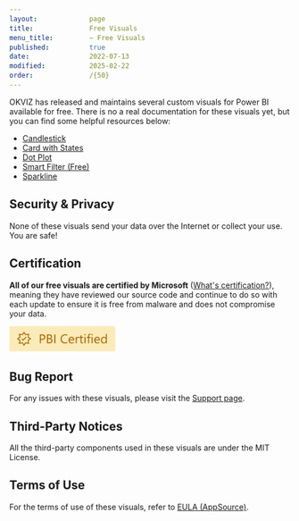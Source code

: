 ```yaml
---
layout:             page
title:              Free Visuals
menu_title:         – Free Visuals
published:          true
date:               2022-07-13
modified:           2025-02-22
order:              /{50}
---
```


OKVIZ has released and maintains several custom visuals for Power BI available for free. There is no a real documentation for these visuals yet, but you can find some helpful resources below:

- [Candlestick](https://okviz.com/candlestick/)
- [Card with States](https://okviz.com/card-with-states/)
- [Dot Plot](https://okviz.com/dot-plot/)
- [Smart Filter (Free)](https://okviz.com/smart-filter/)
- [Sparkline](https://okviz.com/sparkline/)

## Security & Privacy

None of these visuals send your data over the Internet or collect your use. You are safe!

## Certification

**All of our free visuals are certified by Microsoft** ([What's certification?](../get-started/certification.md)), meaning they have reviewed our source code and continue to do so with each update to ensure it is free from malware and does not compromise your data.

<img src="../get-started/images/certified.svg" width="190">


## Bug Report

For any issues with these visuals, please visit the [Support page](../issues/support.md).

## Third-Party Notices

All the third-party components used in these visuals are under the MIT License.

## Terms of Use

For the terms of use of these visuals, refer to [EULA (AppSource)](../legal/eula-appsource.md).